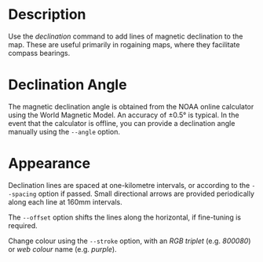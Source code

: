 # Description

Use the *declination* command to add lines of magnetic declination to the map. These are useful primarily in rogaining maps, where they facilitate compass bearings.

# Declination Angle

The magnetic declination angle is obtained from the NOAA online calculator using the World Magnetic Model. An accuracy of ±0.5° is typical. In the event that the calculator is offline, you can provide a declination angle manually using the `--angle` option.

# Appearance

Declination lines are spaced at one-kilometre intervals, or according to the `--spacing` option if passed. Small directional arrows are provided periodically along each line at 160mm intervals.

The `--offset` option shifts the lines along the horizontal, if fine-tuning is required.

Change colour using the `--stroke` option, with an *RGB triplet* (e.g. *800080*) or *web colour* name (e.g. *purple*).
